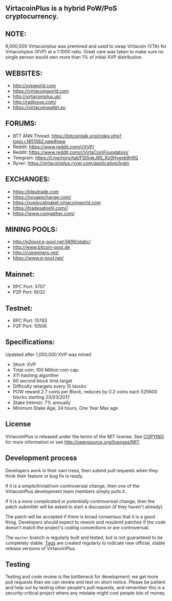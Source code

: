 VirtacoinPlus is a hybrid PoW/PoS cryptocurrency.
---------------------------------------------

NOTE:
------

9,000,000 Virtacoinplus was premined and used to swap Virtacoin (VTA) for Virtacoinplus (XVP) at a 1:1000 ratio. Great care was taken to make sure no single person would own more than 1% of initial XVP distribution. 

<b>WEBSITES:</b>
---------
- http://xvpworld.com
- https://virtacoinworld.com
- http://virtacoinplus.uk/
- http://radioxvp.com/
- https://virtacoinwallet.eu

<b>FORUMS:</b>
-------
- BTT ANN Thread: https://bitcointalk.org/index.php?topic=1851562.new#new
- Reddit: https://www.reddit.com/r/XVP/
- Reddit: https://www.reddit.com/r/VirtaCoinFoundation/
- Telegram: https://t.me/joinchat/FSt5gkJ8S_Kz0Hyexk9h9Q
- Ryver: https://virtacoinplus.ryver.com/application/login

<b>EXCHANGES:</b>
----------
- https://bleutrade.com
- https://novaexchange.com/
- https://xvplocalmaket.virtacoinworld.com
- https://tradesatoshi.com//
- https://www.coingather.com/

<b>MINING POOLS:</b>
-------------
- http://p2pool.e-pool.net:5896/static/
- http://www.bitcoin-pool.de
- http://coinminers.net/
- https://www.e-pool.net/


Mainnet:
---------

- RPC Port: 3707
- P2P Port: 6032

Testnet:
---------

- RPC Port: 15783
- P2P Port: 10506

Specifications:
---------------

Updated after 1,000,000 XVP was mined
- Short: XVP
- Total coin: 100 Million coin cap.
- X11 hashing algorithm
- 60 second block time target 
- Difficulty retargets every 15 blocks
- POW reward 2.7 coins per Block, reduces by 0.2 coins each 525600 blocks starting 23/03/2017
- Stake Interest: 7% annually
- Minimum Stake Age, 24 hours, One Year Max age

License
-------

VirtacoinPlus is released under the terms of the MIT license. See [COPYING](COPYING) for more
information or see http://opensource.org/licenses/MIT.

Development process
-------------------

Developers work in their own trees, then submit pull requests when they think
their feature or bug fix is ready.

If it is a simple/trivial/non-controversial change, then one of the VirtacoinPlus
development team members simply pulls it.

If it is a *more complicated or potentially controversial* change, then the patch
submitter will be asked to start a discussion (if they haven't already).

The patch will be accepted if there is broad consensus that it is a good thing.
Developers should expect to rework and resubmit patches if the code doesn't
match the project's coding conventions or are controversial.

The `master` branch is regularly built and tested, but is not guaranteed to be
completely stable. [Tags](https://github.com/VirtacoinPlus/VirtacoinPlus/tags) are created
regularly to indicate new official, stable release versions of VirtacoinPlus.

Testing
-------

Testing and code review is the bottleneck for development; we get more pull
requests than we can review and test on short notice. Please be patient and help out by testing
other people's pull requests, and remember this is a security-critical project where any mistake might cost people
lots of money.

